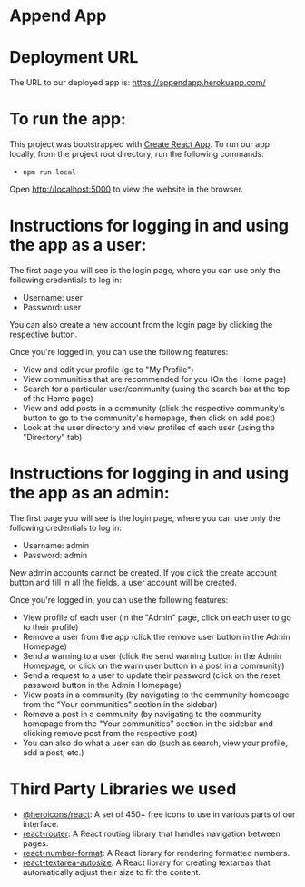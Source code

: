 # Append App

# Deployment URL

The URL to our deployed app is: https://appendapp.herokuapp.com/

# To run the app:

This project was bootstrapped with [Create React App](https://github.com/facebook/create-react-app).
To run our app locally, from the project root directory, run the following commands:
- `npm run local`

Open [http://localhost:5000](http://localhost:5000) to view the website in the browser.

# Instructions for logging in and using the app as a user:

The first page you will see is the login page, where you can use only the
following credentials to log in:
  - Username: user
  - Password: user

You can also create a new account from the login page by clicking the respective button.

Once you're logged in, you can use the following features:
- View and edit your profile (go to "My Profile")
- View communities that are recommended for you (On the Home page)
- Search for a particular user/community (using the search bar at the top of the Home page)
- View and add posts in a community (click the respective community's button to go to the community's homepage, then click on add post)
- Look at the user directory and view profiles of each user (using the "Directory" tab)

# Instructions for logging in and using the app as an admin:

The first page you will see is the login page, where you can use only the
following credentials to log in:
  - Username: admin
  - Password: admin

New admin accounts cannot be created. If you click the create account button and fill in
all the fields, a user account will be created.

Once you're logged in, you can use the following features:
- View profile of each user (in the "Admin" page, click on each user to go to their profile)
- Remove a user from the app (click the remove user button in the Admin Homepage)
- Send a warning to a user (click the send warning button in the Admin Homepage, or click on the warn user button in a post in a community)
- Send a request to a user to update their password (click on the reset password button in the Admin Homepage)
- View posts in a community (by navigating to the community homepage from the "Your communities" section in the sidebar)
- Remove a post in a community (by navigating to the community homepage from the "Your communities" section in the sidebar and clicking remove post from the respective post)
- You can also do what a user can do (such as search, view your profile, add a post, etc.)

# Third Party Libraries we used

- [@heroicons/react](https://github.com/tailwindlabs/heroicons): A set of 450+ free icons to use in various parts of our interface.
- [react-router](https://github.com/remix-run/react-router): A React routing library that handles navigation between pages.
- [react-number-format](https://github.com/s-yadav/react-number-format): A React library for rendering formatted numbers.
- [react-textarea-autosize](https://github.com/Andarist/react-textarea-autosize): A React library for creating textareas that automatically adjust their size to fit the content.
